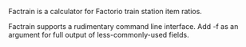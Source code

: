 Factrain is a calculator for Factorio train station item ratios.

Factrain supports a rudimentary command line interface. Add -f as an argument for full output of less-commonly-used fields.

